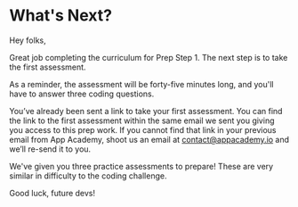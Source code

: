 # What's Next?

Hey folks,

Great job completing the curriculum for Prep Step 1. The next step is to take
the first assessment.

As a reminder, the assessment will be forty-five minutes long, and you'll have
to answer three coding questions.

You’ve already been sent a link to take your first assessment. You can find the
link to the first assessment within the same email we sent you giving you access
to this prep work. If you cannot find that link in your previous email from App
Academy, shoot us an email at contact@appacademy.io and we’ll re-send it to you.

We've given you three practice assessments to prepare! These are very similar in
difficulty to the coding challenge.

Good luck, future devs!

